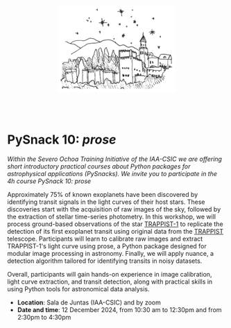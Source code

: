 <p align="center">
    <img src="logo.png" height="200" style="margin:50px">
</p>

# PySnack 10: *prose*

*Within the  Severo Ochoa Training Initiative of the IAA-CSIC we are offering short introductory practical courses about Python packages for astrophysical applications (PySnacks). We invite you to participate in the 4h course PySnack 10: prose*

Approximately 75% of known exoplanets have been discovered by identifying transit signals in the light curves of their host stars. These discoveries start with the acquisition of raw images of the sky, followed by the extraction of stellar time-series photometry. In this workshop, we will process ground-based observations of the star [TRAPPIST-1](https://en.wikipedia.org/wiki/TRAPPIST-1) to replicate the detection of its first exoplanet transit using original data from the [TRAPPIST](https://www.eso.org/public/teles-instr/lasilla/trappist/) telescope. Participants will learn to calibrate raw images and extract TRAPPIST-1's light curve using prose, a Python package designed for modular image processing in astronomy. Finally, we will apply nuance, a detection algorithm tailored for identifying transits in noisy datasets. 

Overall, participants will gain hands-on experience in image calibration, light curve extraction, and transit detection, along with practical skills in using Python tools for astronomical data analysis.

- **Location**: Sala de Juntas (IAA-CSIC) and by zoom
- **Date and time**:  12 December 2024, from 10:30 am to 12:30pm and from 2:30pm to 4:30pm

```{tableofcontents}
```
